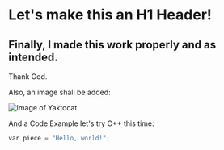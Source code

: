 # Let's make this an H1 Header!
## Finally, I made this work properly and as intended.
Thank God. 

Also, an image shall be added:

![Image of Yaktocat](https://octodex.github.com/images/yaktocat.png)

And a Code Example let's try C++ this time:

``` C++
var piece = "Hello, world!";
```

